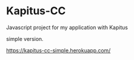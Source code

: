 # Kapitus-CC
Javascript project for my application with Kapitus

simple version.

https://kapitus-cc-simple.herokuapp.com/
